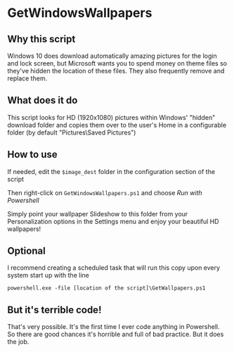 GetWindowsWallpapers
====================

Why this script
---------------

Windows 10 does download automatically amazing pictures for the login and lock screen, but Microsoft wants you to spend money on theme files so they've hidden the location of these files. They also frequently remove and replace them.

What does it do
---------------

This script looks for HD (1920x1080) pictures within Windows' "hidden" download folder and copies them over to the user's Home in a configurable folder (by default "Pictures\Saved Pictures")

How to use
----------

If needed, edit the `$image_dest` folder in the configuration section of the script

Then right-click on `GetWindowsWallpapers.ps1` and choose *Run with Powershell*

Simply point your wallpaper Slideshow to this folder from your Personalization options in the Settings menu and enjoy your beautiful HD wallpapers!

Optional
--------

I recommend creating a scheduled task that will run this copy upon every system start up with the line
```
powershell.exe -file [location of the script]\GetWallpapers.ps1
```

But it's terrible code!
-----------------------

That's very possible. It's the first time I ever code anything in Powershell. So there are good chances it's horrible and full of bad practice. But it does the job.
